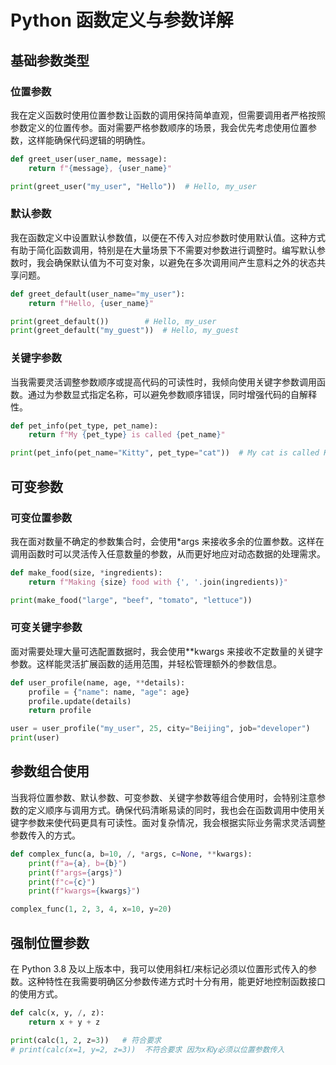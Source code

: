 # Python 函数定义与参数详解

## 基础参数类型

### 位置参数

我在定义函数时使用位置参数让函数的调用保持简单直观，但需要调用者严格按照参数定义的位置传参。面对需要严格参数顺序的场景，我会优先考虑使用位置参数，这样能确保代码逻辑的明确性。

```python
def greet_user(user_name, message):
    return f"{message}, {user_name}"

print(greet_user("my_user", "Hello"))  # Hello, my_user
```

### 默认参数

我在函数定义中设置默认参数值，以便在不传入对应参数时使用默认值。这种方式有助于简化函数调用，特别是在大量场景下不需要对参数进行调整时。编写默认参数时，我会确保默认值为不可变对象，以避免在多次调用间产生意料之外的状态共享问题。

```python
def greet_default(user_name="my_user"):
    return f"Hello, {user_name}"

print(greet_default())        # Hello, my_user
print(greet_default("my_guest"))  # Hello, my_guest
```

### 关键字参数

当我需要灵活调整参数顺序或提高代码的可读性时，我倾向使用关键字参数调用函数。通过为参数显式指定名称，可以避免参数顺序错误，同时增强代码的自解释性。

```python
def pet_info(pet_type, pet_name):
    return f"My {pet_type} is called {pet_name}"

print(pet_info(pet_name="Kitty", pet_type="cat"))  # My cat is called Kitty
```

## 可变参数

### 可变位置参数

我在面对数量不确定的参数集合时，会使用\*args 来接收多余的位置参数。这样在调用函数时可以灵活传入任意数量的参数，从而更好地应对动态数据的处理需求。

```python
def make_food(size, *ingredients):
    return f"Making {size} food with {', '.join(ingredients)}"

print(make_food("large", "beef", "tomato", "lettuce"))
```

### 可变关键字参数

面对需要处理大量可选配置数据时，我会使用\*\*kwargs 来接收不定数量的关键字参数。这样能灵活扩展函数的适用范围，并轻松管理额外的参数信息。

```python
def user_profile(name, age, **details):
    profile = {"name": name, "age": age}
    profile.update(details)
    return profile

user = user_profile("my_user", 25, city="Beijing", job="developer")
print(user)
```

## 参数组合使用

当我将位置参数、默认参数、可变参数、关键字参数等组合使用时，会特别注意参数的定义顺序与调用方式。确保代码清晰易读的同时，我也会在函数调用中使用关键字参数来使代码更具有可读性。面对复杂情况，我会根据实际业务需求灵活调整参数传入的方式。

```python
def complex_func(a, b=10, /, *args, c=None, **kwargs):
    print(f"a={a}, b={b}")
    print(f"args={args}")
    print(f"c={c}")
    print(f"kwargs={kwargs}")

complex_func(1, 2, 3, 4, x=10, y=20)
```

## 强制位置参数

在 Python 3.8 及以上版本中，我可以使用斜杠/来标记必须以位置形式传入的参数。这种特性在我需要明确区分参数传递方式时十分有用，能更好地控制函数接口的使用方式。

```python
def calc(x, y, /, z):
    return x + y + z

print(calc(1, 2, z=3))   # 符合要求
# print(calc(x=1, y=2, z=3))  不符合要求 因为x和y必须以位置参数传入
```
